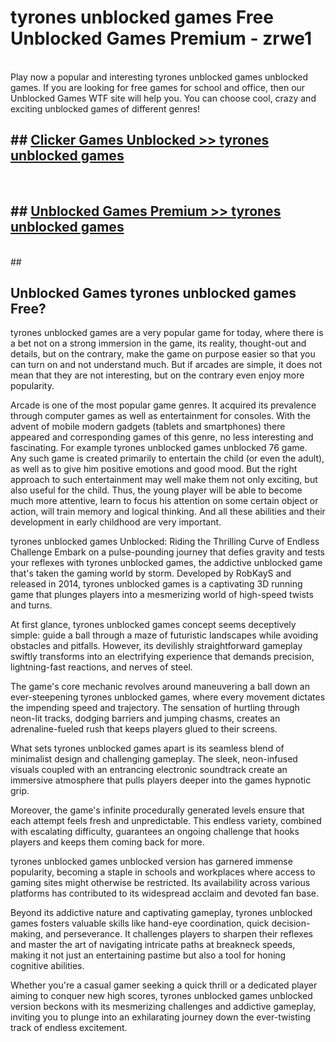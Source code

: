 # tyrones unblocked games  Free Unblocked Games Premium - zrwe1 <br>
<br>
Play now a popular and interesting tyrones unblocked games unblocked games. If you are looking for free games for school and office, then our Unblocked Games WTF site will help you. You can choose cool, crazy and exciting unblocked games of different genres!


## ##  [Clicker Games Unblocked >> tyrones unblocked games](http://freeplayer.one?title=tyrones_unblocked_games&ref=UGames)
  <br>

##  ## [Unblocked Games Premium >> tyrones unblocked games](http://freeplayer.one?title=tyrones_unblocked_games&ref=UGames)
  <br>
  ##



## Unblocked Games tyrones unblocked games Free?

tyrones unblocked games are a very popular game for today, where there is a bet not on a strong immersion in the game, its reality, thought-out and details, but on the contrary, make the game on purpose easier so that you can turn on and not understand much. But if arcades are simple, it does not mean that they are not interesting, but on the contrary even enjoy more popularity.

Arcade is one of the most popular game genres. It acquired its prevalence through computer games as well as entertainment for consoles. With the advent of mobile modern gadgets (tablets and smartphones) there appeared and corresponding games of this genre, no less interesting and fascinating. For example tyrones unblocked games unblocked 76 game. Any such game is created primarily to entertain the child (or even the adult), as well as to give him positive emotions and good mood. But the right approach to such entertainment may well make them not only exciting, but also useful for the child. Thus, the young player will be able to become much more attentive, learn to focus his attention on some certain object or action, will train memory and logical thinking. And all these abilities and their development in early childhood are very important.

tyrones unblocked games Unblocked: Riding the Thrilling Curve of Endless Challenge
Embark on a pulse-pounding journey that defies gravity and tests your reflexes with tyrones unblocked games, the addictive unblocked game that's taken the gaming world by storm. Developed by RobKayS and released in 2014, tyrones unblocked games is a captivating 3D running game that plunges players into a mesmerizing world of high-speed twists and turns.

At first glance, tyrones unblocked games concept seems deceptively simple: guide a ball through a maze of futuristic landscapes while avoiding obstacles and pitfalls. However, its devilishly straightforward gameplay swiftly transforms into an electrifying experience that demands precision, lightning-fast reactions, and nerves of steel.

The game's core mechanic revolves around maneuvering a ball down an ever-steepening tyrones unblocked games, where every movement dictates the impending speed and trajectory. The sensation of hurtling through neon-lit tracks, dodging barriers and jumping chasms, creates an adrenaline-fueled rush that keeps players glued to their screens.

What sets tyrones unblocked games apart is its seamless blend of minimalist design and challenging gameplay. The sleek, neon-infused visuals coupled with an entrancing electronic soundtrack create an immersive atmosphere that pulls players deeper into the games hypnotic grip.

Moreover, the game's infinite procedurally generated levels ensure that each attempt feels fresh and unpredictable. This endless variety, combined with escalating difficulty, guarantees an ongoing challenge that hooks players and keeps them coming back for more.

tyrones unblocked games unblocked version has garnered immense popularity, becoming a staple in schools and workplaces where access to gaming sites might otherwise be restricted. Its availability across various platforms has contributed to its widespread acclaim and devoted fan base.

Beyond its addictive nature and captivating gameplay, tyrones unblocked games fosters valuable skills like hand-eye coordination, quick decision-making, and perseverance. It challenges players to sharpen their reflexes and master the art of navigating intricate paths at breakneck speeds, making it not just an entertaining pastime but also a tool for honing cognitive abilities.

Whether you're a casual gamer seeking a quick thrill or a dedicated player aiming to conquer new high scores, tyrones unblocked games unblocked version beckons with its mesmerizing challenges and addictive gameplay, inviting you to plunge into an exhilarating journey down the ever-twisting track of endless excitement.